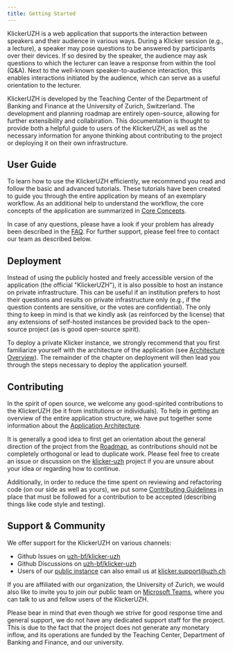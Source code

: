 ```yaml
---
title: Getting Started
---
```


KlickerUZH is a web application that supports the interaction between speakers and their audience in various ways. During a Klicker session (e.g., a lecture), a speaker may pose questions to be answered by participants over their devices. If so desired by the speaker, the audience may ask questions to which the lecturer can leave a response from within the tool (Q&A). Next to the well-known speaker-to-audience interaction, this enables interactions initiated by the audience, which can serve as a useful orientation to the lecturer.

KlickerUZH is developed by the Teaching Center of the Department of Banking and Finance at the University of Zurich, Switzerland. The development and planning roadmap are entirely open-source, allowing for further extensibility and collabiration. This documentation is thought to provide both a helpful guide to users of the KlickerUZH, as well as the necessary information for anyone thinking about contributing to the project or deploying it on their own infrastructure.

## User Guide

To learn how to use the KlickerUZH efficiently, we recommend you read and follow the basic and advanced tutorials. These tutorials have been created to guide you through the entire application by means of an exemplary workflow. As an additional help to understand the workflow, the core concepts of the application are summarized in [Core Concepts](introduction/concepts.md).

In case of any questions, please have a look if your problem has already been described in the [FAQ](faq/faq.md). For further support, please feel free to contact our team as described below.

## Deployment

Instead of using the publicly hosted and freely accessible version of the application (the official "KlickerUZH"), it is also possible to host an instance on private infrastructure. This can be useful if an institution prefers to host their questions and results on private infrastructure only (e.g., if the question contents are sensitive, or the votes are confidential). The only thing to keep in mind is that we kindly ask (as reinforced by the license) that any extensions of self-hosted instances be provided back to the open-source project (as is good open-source spirit).

To deploy a private Klicker instance, we strongly recommend that you first familiarize yourself with the architecture of the application (see [Architecture Overview](deployment/architecture.md)). The remainder of the chapter on deployment will then lead you through the steps necessary to deploy the application yourself.

## Contributing

In the spirit of open source, we welcome any good-spirited contributions to the KlickerUZH (be it from institutions or individuals). To help in getting an overview of the entire application structure, we have put together some information about the [Application Architecture](deployment/architecture.md).

It is generally a good idea to first get an orientation about the general direction of the project from the [Roadmap](https://www.klicker.uzh.ch/roadmap), as contributions should not be completely orthogonal or lead to duplicate work. Please feel free to create an issue or discussion on the [klicker-uzh](https://github.com/uzh-bf/klicker-uzh) project if you are unsure about your idea or regarding how to continue.

Additionally, in order to reduce the time spent on reviewing and refactoring code (on our side as well as yours), we put some [Contributing Guidelines](contributing/guidelines.md) in place that must be followed for a contribution to be accepted (describing things like code style and testing).

## Support & Community

We offer support for the KlickerUZH on various channels:

- Github Issues on [uzh-bf/klicker-uzh](https://github.com/uzh-bf/klicker-uzh/issues)
- Github Discussions on [uzh-bf/klicker-uzh](https://github.com/uzh-bf/klicker-uzh/discussions)
- Users of our [public instance](https://app.klicker.uzh.ch) can also email us at [klicker.support@uzh.ch](mailto:klicker.support@uzh.ch)

If you are affiliated with our organization, the University of Zurich, we would also like to invite you to join our public team on [Microsoft Teams](https://teams.microsoft.com/l/team/19%3afbf6198f94934e20ab86571dd73e8616%40thread.tacv2/conversations?groupId=1a1e9be8-effe-4e7d-98bd-d4a3c836c478&tenantId=c7e438db-e462-4c22-a90a-c358b16980b3), where you can talk to us and fellow users of the KlickerUZH.

Please bear in mind that even though we strive for good response time and general support, we do not have any dedicated support staff for the project. This is due to the fact that the project does not generate any monetary inflow, and its operations are funded by the Teaching Center, Department of Banking and Finance, and our university.
